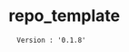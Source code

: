 # repo_template
<!-- x-release-please-start-version -->
  ```
    Version : '0.1.8'
  ```
<!-- x-release-please-end -->

